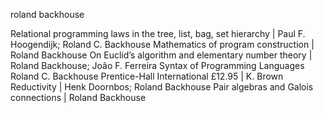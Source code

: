 roland backhouse

Relational programming laws in the tree, list, bag, set hierarchy | Paul F. Hoogendijk; Roland C. Backhouse
Mathematics of program construction | Roland Backhouse
On Euclid’s algorithm and elementary number theory | Roland Backhouse; João F. Ferreira
Syntax of Programming Languages Roland C. Backhouse Prentice-Hall International £12.95 | K. Brown
Reductivity | Henk Doornbos; Roland Backhouse
Pair algebras and Galois connections | Roland Backhouse
